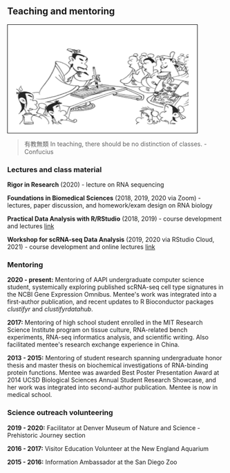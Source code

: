 ## Teaching and mentoring

<img align="center" width="399" height="210" src="conf.png" style="padding:20px;border:1px solid black;background-color:white;" title="有教無類">

> 有教無類 In teaching, there should be no distinction of classes. - Confucius

### Lectures and class material
**Rigor in Research** (2020) - lecture on RNA sequencing

**Foundations in Biomedical Sciences** (2018, 2019, 2020 via Zoom) - lectures, paper discussion, and homework/exam design on RNA biology

**Practical Data Analysis with R/RStudio** (2018, 2019) - course development and lectures [link](https://rnabioco.github.io/practical-data-analysis)

**Workshop for scRNA-seq Data Analysis** (2019, 2020 via RStudio Cloud, 2021) - course development and online lectures [link](https://rnabioco.github.io/cellar)

### Mentoring
**2020 - present:** Mentoring of AAPI undergraduate computer science student, systemically exploring published scRNA-seq cell type signatures in the NCBI Gene Expression Omnibus. Mentee's work was integrated into a first-author publication, and recent updates to R Bioconductor packages *clustifyr* and *clustifyrdatahub*.

**2017:** Mentoring of high school student enrolled in the MIT Research Science Institute program on tissue culture, RNA-related bench experiments, RNA-seq informatics analysis, and scientific writing. Also facilitated mentee's research exchange experience in China.

**2013 - 2015:** Mentoring of student research spanning undergraduate honor thesis and master thesis on biochemical investigations of RNA-binding protein functions. Mentee was awarded Best Poster Presentation Award at 2014 UCSD Biological Sciences Annual Student Research Showcase, and her work was integrated into second-author publication. Mentee is now in medical school.

### Science outreach volunteering

**2019 - 2020:** Facilitator at Denver Museum of Nature and Science - Prehistoric Journey section

**2016 - 2017:** Visitor Education Volunteer at the New England Aquarium

**2015 - 2016:** Information Ambassador at the San Diego Zoo

